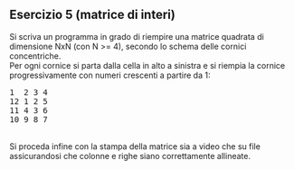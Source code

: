 ## Esercizio 5 (matrice di interi)

Si scriva un programma in grado di riempire una matrice quadrata di dimensione NxN (con N >= 4), secondo lo schema delle cornici concentriche.
\
Per ogni cornice si parta dalla cella in alto a sinistra e si riempia la cornice progressivamente con numeri crescenti a partire da 1:



<pre>
1  2 3 4
12 1 2 5
11 4 3 6
10 9 8 7
</pre>


\
Si proceda infine con la stampa della matrice sia a video che su file assicurandosi che colonne e righe siano correttamente allineate.